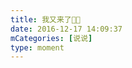 ```yaml
---
title: 我又来了🌚🌚
date: 2016-12-17 14:09:37
mCategories: [说说]
type: moment
---
```


<div id="pics-20161217140937"></div>

<script src="/lib/moment/pics.js"></script>
<script>
var data = [
    {"link": "2016-12-17_000004.jpeg", "type": "shuoshuo"}
];
picsRender(data, "pics-20161217140937");
</script>
